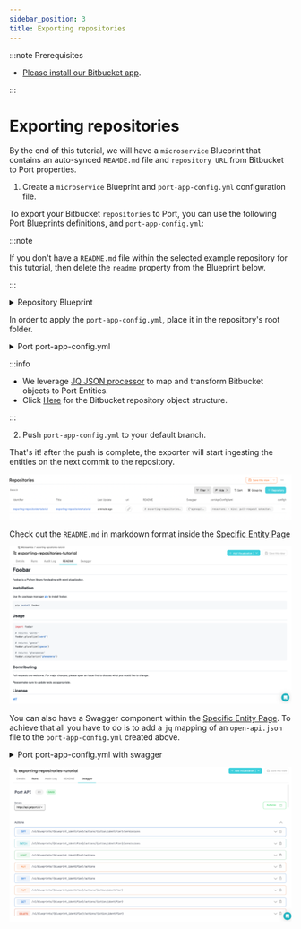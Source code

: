 ```yaml
---
sidebar_position: 3
title: Exporting repositories
---
```


:::note Prerequisites

- [Please install our Bitbucket app](./installation).

:::

# Exporting repositories

By the end of this tutorial, we will have a `microservice` Blueprint that contains an auto-synced `REAMDE.md` file and `repository URL` from Bitbucket to Port properties.

1. Create a `microservice` Blueprint and `port-app-config.yml` configuration file.

To export your Bitbucket `repositories` to Port, you can use the following Port Blueprints definitions, and `port-app-config.yml`:

:::note

If you don't have a `README.md` file within the selected example repository for this tutorial, then delete the `readme` property from the Blueprint below.

:::

<details>
<summary> Repository Blueprint </summary>

```json showLineNumbers
{
  "identifier": "repository",
  "title": "Repository",
  "icon": "Service",
  "schema": {
    "properties": {
      "readme": {
        "title": "README",
        "type": "string",
        "format": "markdown"
      },
      "swagger": {
        "title": "Swagger",
        "type": "object",
        "spec": "open-api"
      },
      "url": {
        "title": "URL",
        "format": "url",
        "type": "string"
      }
    },
    "required": []
  },
  "mirrorProperties": {},
  "calculationProperties": {},
  "relations": {}
}
```

</details>

In order to apply the `port-app-config.yml`, place it in the repository's root folder.

<details>

<summary> Port port-app-config.yml </summary>

```yaml showLineNumbers
resources:
  - kind: repository
    selector:
      query: "true"
    port:
      entity:
        mappings:
          identifier: ".name"
          title: ".name"
          blueprint: '"repository"'
          properties:
            portAppConfigYaml: file://port-app-config.yml
      blueprint:
        mappings:
          identifier: '"repository"'
          schema:
            properties:
              portAppConfigYaml:
                type: '"string"'
                format: '"yaml"'
                default: file://port-app-config.yml
```

</details>

:::info

- We leverage [JQ JSON processor](https://stedolan.github.io/jq/manual/) to map and transform Bitbucket objects to Port Entities.
- Click [Here](https://support.atlassian.com/bitbucket-cloud/docs/event-payloads/#Repository) for the Bitbucket repository object structure.

:::

2. Push `port-app-config.yml` to your default branch.

That's it! after the push is complete, the exporter will start ingesting the entities on the next commit to the repository.

![Developer Portal Microservice](../../../static/img/integrations/bitbucket-app/BitbucketRepositories.png)

Check out the `README.md` in markdown format inside the [Specific Entity Page](../../software-catalog/entity/entity.md#entity-page)

![Developer Portal Bitbucket README](../../../static/img/integrations/github-app/GitHubReadme.png)

You can also have a Swagger component within the [Specific Entity Page](../../software-catalog/entity/entity.md#entity-page). To achieve that all you have to do is to add a `jq` mapping of an `open-api.json` file to the `port-app-config.yml` created above.

<details>

<summary> Port port-app-config.yml with swagger </summary>

```yaml showLineNumbers
resources:
  - kind: repository
    selector:
      query: "true"
    port:
      entity:
        mappings:
          identifier: ".name"
          title: ".name"
          blueprint: '"repository"'
          properties:
            portAppConfigYaml: file://port-app-config.yml
      blueprint:
        mappings:
          identifier: '"repository"'
          schema:
            properties:
              portAppConfigYaml:
                type: '"string"'
                format: '"yaml"'
                default: file://port-app-config.yml
```

</details>

![Developer Portal GitHub Swagger](../../../static/img/integrations/github-app/GitHubSwagger.png)
